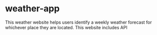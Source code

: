 # weather-app
This weather website helps users identify a weekly weather forecast for whichever place they are located.
This website includes API
